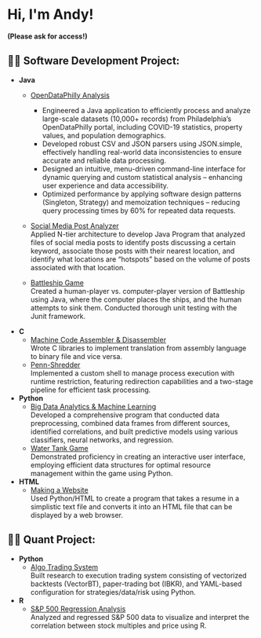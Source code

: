 <h1>Hi, I'm Andy!</h1>

<b>(Please ask for access!)</b>

<h2>👨‍💻 Software Development Project:</h2>

- <b>Java</b>
  - [OpenDataPhilly Analysis](https://) <br>
    -	Engineered a Java application to efficiently process and analyze large-scale datasets (10,000+ records) from Philadelphia’s OpenDataPhilly portal, including COVID-19   statistics, property values, and population demographics.
    -	Developed robust CSV and JSON parsers using JSON.simple, effectively handling real-world data inconsistencies to ensure accurate and reliable data processing.
    -	Designed an intuitive, menu-driven command-line interface for dynamic querying and custom statistical analysis – enhancing user experience and data accessibility.
    -	Optimized performance by applying software design patterns (Singleton, Strategy) and memoization techniques – reducing query processing times by 60% for repeated data requests.

  - [Social Media Post Analyzer](https://) <br>
    Applied N-tier architecture to develop Java Program that analyzed files of social media posts to identify posts discussing a certain keyword, associate those posts with their nearest location, and identify what locations are “hotspots” based on the volume of posts associated with that location.
  - [Battleship Game](https://) <br>
    Created a human-player vs. computer-player version of Battleship using Java, where the computer places the ships, and the human attempts to sink them. Conducted thorough unit testing with the Junit framework.
- <b>C</b>
  - [Machine Code Assembler & Disassembler](https://) <br>
    Wrote C libraries to implement translation from assembly language to binary file and vice versa.
  - [Penn-Shredder](https://) <br>
    Implemented a custom shell to manage process execution with runtime restriction, featuring redirection capabilities and a two-stage pipeline for efficient task processing.
- <b>Python</b>
  - [Big Data Analytics & Machine Learning](https://) <br>
    Developed a comprehensive program that conducted data preprocessing, combined data frames from different sources, identified correlations, and built predictive models using various classifiers, neural networks, and regression.
  - [Water Tank Game](https://) <br>
    Demonstrated proficiency in creating an interactive user interface, employing efficient data structures for optimal resource management within the game using Python.
- <b>HTML</b>
  - [Making a Website](https://) <br>
    Used Python/HTML to create a program that takes a resume in a simplistic text file and converts it into an HTML file that can be displayed by a web browser.
 
  
<h2>👨‍💻 Quant Project:</h2>

- <b>Python</b>
  - [Algo Trading System](https://github.com/joshmadakor1/Package-Delivery-Pathfinding-Algorithm) <br>
    Built research to execution trading system consisting of vectorized backtests (VectorBT), paper-trading bot (IBKR), and YAML-based configuration for strategies/data/risk using Python.
- <b>R</b>
  - [S&P 500 Regression Analysis](https://) <br>
    Analyzed and regressed S&P 500 data to visualize and interpret the correlation between stock multiples and price using R.

<!--
**acspace2/acspace2** is a ✨ _special_ ✨ repository because its `README.md` (this file) appears on your GitHub profile.

Here are some ideas to get you started:

- 🔭 I’m currently working on ...
- 🌱 I’m currently learning ...
- 👯 I’m looking to collaborate on ...
- 🤔 I’m looking for help with ...
- 💬 Ask me about ...
- 📫 How to reach me: ...
- 😄 Pronouns: ...
- ⚡ Fun fact: ...
-->
